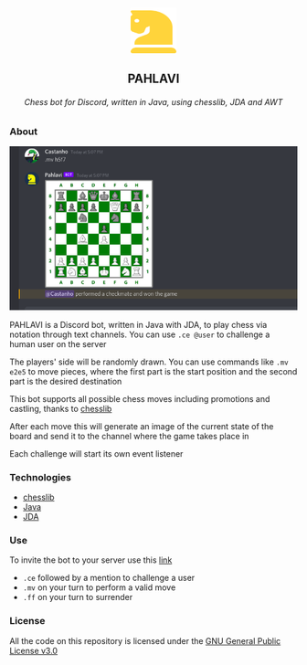 <div align="center">
  <a href="https://github.com/castanhocorreia/circus">
    <img src="icon.svg" alt="Logo" width="80" height="80">
  </a>
  <h2 align="center">PAHLAVI</h2>
  <h6 align="center">Chess bot for Discord, written in Java, using chesslib, JDA and AWT</h6>
</div>

### About

<div align="center">
  <img src="screenshot.png" alt="Screenshot">
</div>

PAHLAVI is a Discord bot, written in Java with JDA, to play chess via notation through text channels. You can use `.ce @user` to challenge a human user on the server

The players' side will be randomly drawn. You can use commands like `.mv e2e5` to move pieces, where the first part is the start position and the second part is the desired destination

This bot supports all possible chess moves including promotions and castling, thanks to [chesslib](https://github.com/bhlangonijr/chesslib)

After each move this will generate an image of the current state of the board and send it to the channel where the game takes place in

Each challenge will start its own event listener

### Technologies

- [chesslib](https://github.com/bhlangonijr/chesslib)
- [Java](https://www.oracle.com/java/)
- [JDA](https://github.com/DV8FromTheWorld/JDA)

### Use

To invite the bot to your server use this [link](https://discord.com/api/oauth2/authorize?client_id=945471676173385728&permissions=35840&scope=bot)

- `.ce` followed by a mention to challenge a user
- `.mv` on your turn to perform a valid move
- `.ff` on your turn to surrender

### License

All the code on this repository is licensed under the [GNU General Public License v3.0](https://www.gnu.org/licenses/gpl-3.0.en.html)